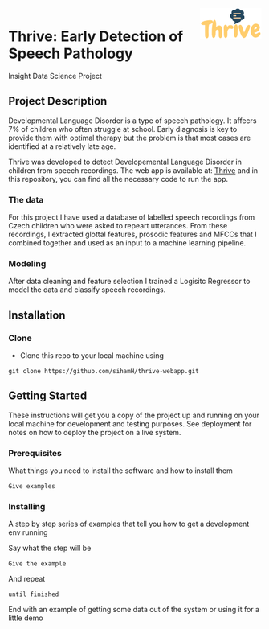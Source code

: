 <a href="https://thrive-webapp.herokuapp.com/">
    <img src="static/img/Thrive.png" title="Thrive" align="right" height="60" />
</a>

# Thrive: Early Detection of Speech Pathology
Insight Data Science Project

## Project Description
Developmental Language Disorder is a type of speech pathology. It affecrs 7% of children who often struggle at school.
Early diagnosis is key to provide them with optimal therapy but the problem is that most cases are identified at a relatively 
late age.

Thrive was developed to detect Developemental Language Disorder in children from speech recordings.
The web app is available at: [Thrive](https://thrive-webapp.herokuapp.com/) and in this repository, you can find all the necessary 
code to run the app.

### The data
For this project I have used a database of labelled speech recordings from Czech children who were asked to repeart utterances.
From these recordings, I extracted glottal features, prosodic features and MFCCs that I combined together and used as an input
to a machine learning pipeline.

### Modeling
After data cleaning and feature selection I trained a Logisitc Regressor to model the data and classify speech recordings.

## Installation

### Clone

- Clone this repo to your local machine using 
```
git clone https://github.com/sihamH/thrive-webapp.git
```


## Getting Started

These instructions will get you a copy of the project up and running on your local machine for development and testing purposes. See deployment for notes on how to deploy the project on a live system.

### Prerequisites

What things you need to install the software and how to install them

```
Give examples
```

### Installing

A step by step series of examples that tell you how to get a development env running

Say what the step will be

```
Give the example
```

And repeat

```
until finished
```

End with an example of getting some data out of the system or using it for a little demo
